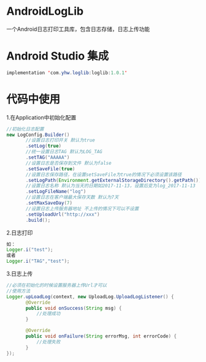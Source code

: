 # AndroidLogLib
一个Android日志打印工具库，包含日志存储，日志上传功能

# Android Studio 集成
 ```java
implementation 'com.yhw.loglib:loglib:1.0.1'
 ```

# 代码中使用

1.在Application中初始化配置
 ```java
//初始化日志配置
new LogConfig.Builder()
        //设置日志打印开关 默认为true
        .setLog(true)
        //统一设置日志TAG 默认为LOG_TAG
        .setTAG("AAAAA")
        //设置日志是否保存到文件 默认为false
        .setSaveFile(true)
        //设置日志保存路径，在设置setSaveFile为true的情况下必须设置该路径
        .setLogPath(Environment.getExternalStorageDirectory().getPath())
        //设置日志名称 默认为当天的日期如2017-11-13，设置后变为log_2017-11-13
        .setLogFileName("log")
        //设置日志在客户端最大保存天数 默认为7天
        .setMaxSaveDay(7)
        //设置日志上传服务器地址 不上传的情况下可以不设置
        .setUploadUrl("http://xxx")
        .build();
 ```

2.日志打印
 ```java
如：
Logger.i("test");
或者
Logger.i("TAG","test");
 ```

3.日志上传
 ```java
//必须在初始化的时候设置服务器上传Url才可以
//使用方法
 Logger.upLoadLog(context, new UploadLog.UploadLogListener() {
        @Override
        public void onSuccess(String msg) {
            //处理成功
        }

        @Override
        public void onFailure(String errorMsg, int errorCode) {
            //处理失败
        }
});
 ```

